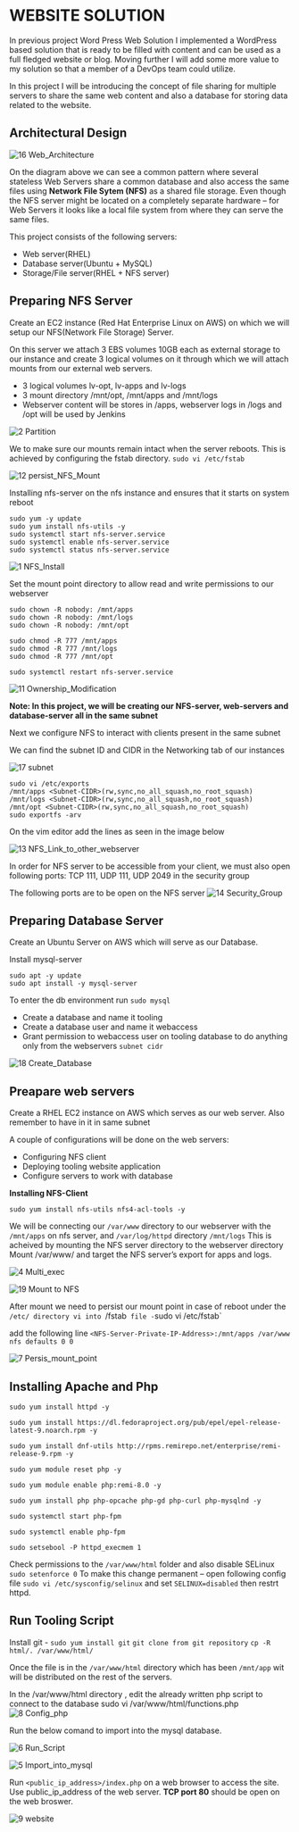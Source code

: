 # WEBSITE SOLUTION

In previous project Word Press Web Solution I implemented a WordPress based solution that is ready to be filled with content and can be used as a full fledged website or blog. Moving further I will add some more value to my solution so that a member of a DevOps team could utilize.

In this project I will be introducing the concept of file sharing for multiple servers to share the same web content and also a database for storing data related to the website.

## Architectural Design

![16 Web_Architecture](https://github.com/lucm9/My-Personal-Project-Documentation/assets/96879757/927a84c5-0dda-423d-b25e-3804ecabf10d)

On the diagram above we can see a common pattern where several stateless Web Servers share a common database and also access the same files using **Network File Sytem (NFS)** as a shared file storage. Even though the NFS server might be located on a completely separate hardware – for Web Servers it looks like a local file system from where they can serve the same files.

This project consists of the following servers:

- Web server(RHEL)
- Database server(Ubuntu + MySQL)
- Storage/File server(RHEL + NFS server)

## Preparing NFS Server
Create an EC2 instance (Red Hat Enterprise Linux  on AWS) on which we will setup our NFS(Network File Storage) Server.

On this server we attach 3 EBS volumes 10GB each as external storage to our instance and create 3 logical volumes on it through which we will attach mounts from our external web servers.

- 3 logical volumes lv-opt, lv-apps and lv-logs
- 3 mount directory /mnt/opt, /mnt/apps and /mnt/logs
- Webserver content will be stores in /apps, webserver logs in /logs and /opt will be used by Jenkins
  
![2 Partition](https://github.com/lucm9/My-Personal-Project-Documentation/assets/96879757/6a9b8298-46c1-43ac-a7aa-a4b0c97af7b9)

We to make sure our mounts remain intact when the server reboots. This is achieved by configuring the fstab directory.
`sudo vi /etc/fstab`

![12 persist_NFS_Mount](https://github.com/lucm9/My-Personal-Project-Documentation/assets/96879757/1ebf6c26-bc8c-454f-bd80-df4c0cf1766b)

Installing nfs-server on the nfs instance and ensures that it starts on system reboot
```
sudo yum -y update
sudo yum install nfs-utils -y
sudo systemctl start nfs-server.service
sudo systemctl enable nfs-server.service
sudo systemctl status nfs-server.service
```
![1 NFS_Install](https://github.com/lucm9/My-Personal-Project-Documentation/assets/96879757/37af0e46-4285-45fb-a8f0-a2dd2267ad74)

Set the mount point directory to allow read and write permissions to our webserver
```
sudo chown -R nobody: /mnt/apps
sudo chown -R nobody: /mnt/logs
sudo chown -R nobody: /mnt/opt

sudo chmod -R 777 /mnt/apps
sudo chmod -R 777 /mnt/logs
sudo chmod -R 777 /mnt/opt

sudo systemctl restart nfs-server.service
```
![11 Ownership_Modification](https://github.com/lucm9/My-Personal-Project-Documentation/assets/96879757/3608d419-1a70-43f4-a220-d88f70f9975e)

**Note: In this project, we will be creating our NFS-server, web-servers and database-server all in the same subnet**

Next we configure NFS to interact with clients present in the same subnet

We can find the subnet ID and CIDR in the Networking tab of our instances

![17 subnet](https://github.com/lucm9/My-Personal-Project-Documentation/assets/96879757/221de3d6-fc96-4700-bfd4-c2dd2ce3b13c)

```
sudo vi /etc/exports
/mnt/apps <Subnet-CIDR>(rw,sync,no_all_squash,no_root_squash)
/mnt/logs <Subnet-CIDR>(rw,sync,no_all_squash,no_root_squash)
/mnt/opt <Subnet-CIDR>(rw,sync,no_all_squash,no_root_squash)
sudo exportfs -arv
```
On the vim editor add the lines as seen in the image below

![13 NFS_Link_to_other_webserver](https://github.com/lucm9/My-Personal-Project-Documentation/assets/96879757/2fea85c3-1073-4e94-aeed-a4e351663cda)

In order for NFS server to be accessible from your client, we must also open following ports: TCP 111, UDP 111, UDP 2049 in the security group

The following ports are to be open on the NFS server
![14 Security_Group](https://github.com/lucm9/My-Personal-Project-Documentation/assets/96879757/d26a619e-42ee-43a0-88de-bd2f2e1a8997)

## Preparing Database Server
Create an Ubuntu Server on AWS which will serve as our Database. 

Install mysql-server
```
sudo apt -y update
sudo apt install -y mysql-server
```
To enter the db environment run
`sudo mysql`

- Create a database and name it tooling
- Create a database user and name it webaccess
- Grant permission to webaccess user on tooling database to do anything only from the webservers `subnet cidr`

![18 Create_Database](https://github.com/lucm9/My-Personal-Project-Documentation/assets/96879757/36dd9747-538f-498e-9473-e9d9e205d01a)

## Preapare web servers

Create a RHEL EC2 instance on AWS which serves as our web server. Also remember to have in it in same subnet

A couple of configurations will be done on the web servers:

- Configuring NFS client
- Deploying tooling website application
- Configure servers to work with database
  
**Installing NFS-Client**

```
sudo yum install nfs-utils nfs4-acl-tools -y
```
We will be connecting our `/var/www` directory to our webserver with the `/mnt/apps` on nfs server, and `/var/log/httpd` directory `/mnt/logs` This is acheived by mounting the NFS server directory to the webserver directory Mount /var/www/ and target the NFS server’s export for apps and logs. 

![4 Multi_exec](https://github.com/lucm9/My-Personal-Project-Documentation/assets/96879757/2093fd1c-54f4-4856-a02c-0784a576b238)

![19 Mount to NFS](https://github.com/lucm9/My-Personal-Project-Documentation/assets/96879757/c70e6aa7-9729-4e38-8138-1f7b0706ff3a)

After mount we need to persist our mount point in case of reboot under the `/etc/ directory vi into `/fstab` file -`sudo vi /etc/fstab`

add the following line `<NFS-Server-Private-IP-Address>:/mnt/apps /var/www nfs defaults 0 0`

![7 Persis_mount_point](https://github.com/lucm9/My-Personal-Project-Documentation/assets/96879757/277668ef-240a-4016-87bd-b2634f557ad4)

## Installing Apache and Php

```
sudo yum install httpd -y

sudo yum install https://dl.fedoraproject.org/pub/epel/epel-release-latest-9.noarch.rpm -y

sudo yum install dnf-utils http://rpms.remirepo.net/enterprise/remi-release-9.rpm -y

sudo yum module reset php -y

sudo yum module enable php:remi-8.0 -y

sudo yum install php php-opcache php-gd php-curl php-mysqlnd -y

sudo systemctl start php-fpm

sudo systemctl enable php-fpm

sudo setsebool -P httpd_execmem 1
```

Check permissions to the `/var/www/html` folder and also disable SELinux `sudo setenforce 0` To make this change permanent – open following config file `sudo vi /etc/sysconfig/selinux` and set `SELINUX=disabled` then restrt httpd.

## Run Tooling Script 

Install git - `sudo yum install git` 
`git clone from git repository`
`cp -R html/. /var/www/html/`

Once the file is in the `/var/www/html` directory which has been `/mnt/app` wit will be distributed on the rest of the servers. 

In the /var/www/html directory , edit the already written php script to connect to the database sudo vi /var/www/html/functions.php
![8 Config_php](https://github.com/lucm9/My-Personal-Project-Documentation/assets/96879757/27947c19-0db2-4cfb-9ae1-9c89dddd8aa5)

Run the below comand to import into the mysql database. 

![6 Run_Script](https://github.com/lucm9/My-Personal-Project-Documentation/assets/96879757/fcb86b4f-3ec6-45f2-a746-be9ecfb8d0dd)


![5 Import_into_mysql](https://github.com/lucm9/My-Personal-Project-Documentation/assets/96879757/f352bf47-73c9-439b-b03c-8f050f775175)

Run `<public_ip_address>/index.php` on a web browser to access the site. Use public_ip_address of the web server. **TCP port 80** should be open on the web broswer.

![9 website](https://github.com/lucm9/My-Personal-Project-Documentation/assets/96879757/f0f15d45-6a7c-4a20-9b7b-56b6a09ee121)
